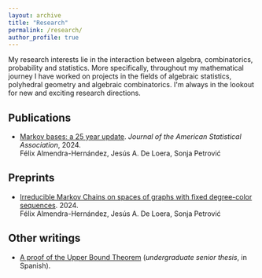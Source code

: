 ```yaml
---
layout: archive
title: "Research"
permalink: /research/
author_profile: true
---
```


My research interests lie in the interaction between algebra, combinatorics, probability and statistics. More specifically, throughout my mathematical journey I have worked on projects in the fields of algebraic statistics, polyhedral geometry and algebraic combinatorics. I'm always in the lookout for new and exciting research directions. 

## Publications
* [Markov bases: a 25 year update](https://arxiv.org/abs/2306.06270). _Journal of the American Statistical Association_, 2024.\
Félix Almendra-Hernández, Jesús A. De Loera, Sonja Petrović

## Preprints
* [Irreducible Markov Chains on spaces of graphs with fixed degree-color sequences](https://arxiv.org/abs/2402.09568). 2024.\
Félix Almendra-Hernández, Jesús A. De Loera, Sonja Petrović

## Other writings
* [A proof of the Upper Bound Theorem](https://web.siia.unam.mx/siia-publico/v/include/modulo_productos/tesis.php?id=929541) (*undergraduate senior thesis*, in Spanish).
